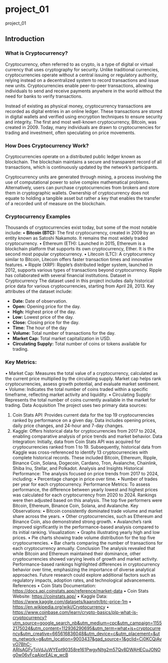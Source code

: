 # project_01
project_01
## Introduction
### What is Cryptocurrency?
Cryptocurrency, often referred to as crypto, is a type of digital or virtual currency that uses cryptography for security. Unlike traditional currencies, cryptocurrencies operate without a central issuing or regulatory authority, relying instead on a decentralized system to record transactions and issue new units. Cryptocurrencies enable peer-to-peer transactions, allowing individuals to send and receive payments anywhere in the world without the need for banks to verify transactions.

Instead of existing as physical money, cryptocurrency transactions are recorded as digital entries in an online ledger. These transactions are stored in digital wallets and verified using encryption techniques to ensure security and integrity. The first and most well-known cryptocurrency, Bitcoin, was created in 2009. Today, many individuals are drawn to cryptocurrencies for trading and investment, often speculating on price movements.
### How Does Cryptocurrency Work?
Cryptocurrencies operate on a distributed public ledger known as blockchain. The blockchain maintains a secure and transparent record of all transactions, which is continuously updated by the network’s participants.

Cryptocurrency units are generated through mining, a process involving the use of computational power to solve complex mathematical problems. Alternatively, users can purchase cryptocurrencies from brokers and store them in cryptographic wallets. Ownership of cryptocurrency does not equate to holding a tangible asset but rather a key that enables the transfer of a recorded unit of measure on the blockchain.

### Cryptocurrency Examples
Thousands of cryptocurrencies exist today, but some of the most notable include:
•	**Bitcoin (BTC):** The first cryptocurrency, created in 2009 by an entity known as Satoshi Nakamoto. It remains the most widely traded cryptocurrency.
•	Ethereum (ETH): Launched in 2015, Ethereum is a blockchain platform that supports its own cryptocurrency, Ether. It is the second most popular cryptocurrency.
•	Litecoin (LTC): A cryptocurrency similar to Bitcoin, Litecoin offers faster transaction times and innovative features.
•	Ripple (XRP): Ripple’s distributed ledger system, launched in 2012, supports various types of transactions beyond cryptocurrency. Ripple has collaborated with several financial institutions.
Dataset in Cryptocurrency
The dataset used in this project includes daily historical price data for various cryptocurrencies, starting from April 28, 2013. Key attributes of the dataset include:
- **Date:** Date of observation.
- **Open:** Opening price for the day.
- **High:** Highest price of the day.
- **Low:** Lowest price of the day.
- **Close:** Closing price for the day.
- **Time:** The hour of the day
- **Volume:** Total number of transactions for the day.
- **Market Cap:** Total market capitalization in USD.
- **Circulating Supply:** Total number of coins or tokens available for trading.
### Key Metrics:
•	Market Cap: Measures the total value of a cryptocurrency, calculated as the current price multiplied by the circulating supply. Market cap helps rank cryptocurrencies, assess growth potential, and evaluate market sentiment.
•	Volume: Indicates the total number of coins traded within a specific timeframe, reflecting market activity and liquidity.
•	Circulating Supply: Represents the total number of coins currently available in the market for trading.
Data Acquisition
The project uses two primary data sources:
1.	Coin Stats API: Provides current data for the top 19 cryptocurrencies ranked by performance on a given day. Data includes opening prices, daily price changes, and 24-hour and 7-day changes.
2.	Kaggle: Offers historical data for cryptocurrencies from 2017 to 2024, enabling comparative analysis of price trends and market behavior.
Data Integration:
Initially, data from Coin Stats API was acquired for cryptocurrencies ranked from 1 to 19. Subsequently, historical data from Kaggle was cross-referenced to identify 13 cryptocurrencies with complete historical records. These included Bitcoin, Ethereum, Ripple, Binance Coin, Solana, Dogecoin, Cardano, Tron, Avalanche, Chainlink, Shiba Inu, Stellar, and Polkadot.
Analysis and Insights
Historical Performance:
The analysis focused on price trends from 2017 to 2024, including:
•	Percentage change in price over time.
•	Number of trades per year for each cryptocurrency.
Performance Metrics:
To assess performance, the difference between yearly lowest and highest prices was calculated for each cryptocurrency from 2020 to 2024. Rankings were then adjusted based on this analysis. The top five performers were Bitcoin, Ethereum, Binance Coin, Solana, and Avalanche.
Key Observations:
•	Bitcoin consistently dominated trade volume and market share across the years.
•	Other cryptocurrencies, such as Ethereum and Binance Coin, also demonstrated strong growth.
•	Avalanche’s rank improved significantly in the performance-based analysis compared to its initial ranking.
Visualization:
•	Graphs illustrating yearly high and low prices.
•	Pie charts showing trade volume distribution for the top five cryptocurrencies.
•	Bar charts comparing the number of transactions for each cryptocurrency annually.
Conclusion
The analysis revealed that while Bitcoin and Ethereum maintained their dominance, other cryptocurrencies showed varying levels of growth and market activity. Performance-based rankings highlighted differences in cryptocurrency behavior over time, emphasizing the importance of diverse analytical approaches. Future research could explore additional factors such as regulatory impacts, adoption rates, and technological advancements.
References
•	Coin Stats Documentation: https://docs.api.coinstats.app/reference/market-data
•	Coin Stats Website: https://coinstats.app/
•	Kaggle Data: https://www.kaggle.com/datasets/kaanxtr/btc-price-1m
•	https://en.wikipedia.org/wiki/Cryptocurrency
•	https://www.coinbase.com/learn/crypto-basics/plp-what-is-cryptocurrency?utm_source=google_search_nb&utm_medium=cpc&utm_campaign=11552175024&utm_content=112936290695&utm_term=what+is+cryptocurrency&utm_creative=665616836048&utm_device=c&utm_placement=&utm_network=g&utm_location=9003437&gad_source=1&gclid=Cj0KCQiAvvO7BhC-ARIsAGFyToVdJuWYEpt90358re161PwgyNItg2m57Qv8DWAHECuJONOg0w06vFcaAjprEALw_wcB



